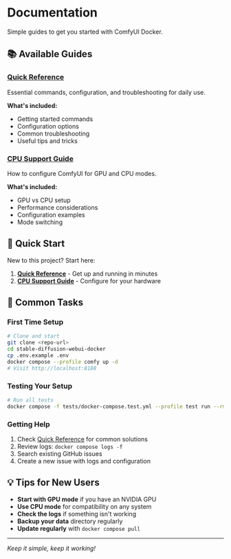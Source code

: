 # Documentation

Simple guides to get you started with ComfyUI Docker.

## 📚 Available Guides

### [Quick Reference](QUICK_REFERENCE.md)
Essential commands, configuration, and troubleshooting for daily use.

**What's included:**
- Getting started commands
- Configuration options
- Common troubleshooting
- Useful tips and tricks

### [CPU Support Guide](CPU_SUPPORT.md)
How to configure ComfyUI for GPU and CPU modes.

**What's included:**
- GPU vs CPU setup
- Performance considerations
- Configuration examples
- Mode switching

## 🚀 Quick Start

New to this project? Start here:

1. **[Quick Reference](QUICK_REFERENCE.md)** - Get up and running in minutes
2. **[CPU Support Guide](CPU_SUPPORT.md)** - Configure for your hardware

## 🎯 Common Tasks

### First Time Setup
```bash
# Clone and start
git clone <repo-url>
cd stable-diffusion-webui-docker
cp .env.example .env
docker compose --profile comfy up -d
# Visit http://localhost:8188
```

### Testing Your Setup
```bash
# Run all tests
docker compose -f tests/docker-compose.test.yml --profile test run --rm test-runner all
```

### Getting Help
1. Check [Quick Reference](QUICK_REFERENCE.md) for common solutions
2. Review logs: `docker compose logs -f`
3. Search existing GitHub issues
4. Create a new issue with logs and configuration

## 💡 Tips for New Users

- **Start with GPU mode** if you have an NVIDIA GPU
- **Use CPU mode** for compatibility on any system
- **Check the logs** if something isn't working
- **Backup your data** directory regularly
- **Update regularly** with `docker compose pull`

---

*Keep it simple, keep it working!*

